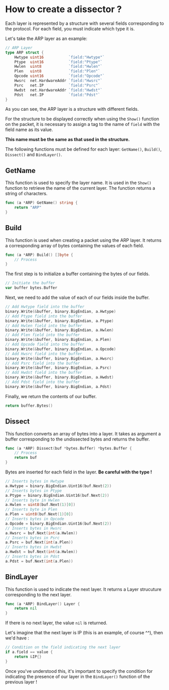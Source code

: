 # How to create a dissector ?

Each layer is represented by a structure with several fields corresponding to the protocol. For each field, you must indicate which type it is.  

Let's take the ARP layer as an example:

```go
// ARP Layer
type ARP struct {
	Hwtype uint16           `field:"Hwtype"`
	Ptype  uint16           `field:"Ptype"`
	Hwlen  uint8            `field:"Hwlen"`
	Plen   uint8            `field:"Plen"`
	Opcode uint16           `field:"Opcode"`
	Hwsrc  net.HardwareAddr `field:"Hwsrc"`
	Psrc   net.IP           `field:"Psrc"`
	Hwdst  net.HardwareAddr `field:"Hwdst"`
	Pdst   net.IP           `field:"Pdst"`
}
```

As you can see, the ARP layer is a structure with different fields. 

For the structure to be displayed correctly when using the `Show()` function on the packet, it is necessary to assign a tag to the name of `field` with the field name as its value. 

**This name must be the same as that used in the structure.**

The following functions must be defined for each layer: `GetName()`, `Build()`, `Dissect()` and `BindLayer()`.

## GetName

This function is used to specify the layer name. It is used in the `Show()` function to retrieve the name of the current layer. The function returns a string of characters.

```go
func (a *ARP) GetName() string {
	return "ARP"
}
```

## Build

This function is used when creating a packet using the ARP layer. It returns a corresponding array of bytes containing the values of each field.

```go
func (a *ARP) Build() []byte {
    // Process
}
```

The first step is to initialize a buffer containing the bytes of our fields.

```go
// Initiate the buffer
var buffer bytes.Buffer
```

Next, we need to add the value of each of our fields inside the buffer. 

```go
// Add Hwtype field into the buffer
binary.Write(&buffer, binary.BigEndian, a.Hwtype)
// Add Ptype field into the buffer
binary.Write(&buffer, binary.BigEndian, a.Ptype)
// Add Hwlen field into the buffer
binary.Write(&buffer, binary.BigEndian, a.Hwlen)
// Add Plen field into the buffer
binary.Write(&buffer, binary.BigEndian, a.Plen)
// Add Opcode field into the buffer
binary.Write(&buffer, binary.BigEndian, a.Opcode)
// Add Hwsrc field into the buffer
binary.Write(&buffer, binary.BigEndian, a.Hwsrc)
// Add Psrc field into the buffer
binary.Write(&buffer, binary.BigEndian, a.Psrc)
// Add Hwdst field into the buffer
binary.Write(&buffer, binary.BigEndian, a.Hwdst)
// Add Pdst field into the buffer
binary.Write(&buffer, binary.BigEndian, a.Pdst)
```

Finally, we return the contents of our buffer.

```go
return buffer.Bytes()
```

## Dissect

This function converts an array of bytes into a layer. It takes as argument a buffer corresponding to the undissected bytes and returns the buffer.

```go
func (a *ARP) Dissect(buf *bytes.Buffer) *bytes.Buffer {
    // Process
    return buf
}
```

Bytes are inserted for each field in the layer. 
**Be careful with the type !**

```go
// Inserts bytes in Hwtype
a.Hwtype = binary.BigEndian.Uint16(buf.Next(2))
// Inserts bytes in Ptype
a.Ptype = binary.BigEndian.Uint16(buf.Next(2))
// Inserts byte in Hwlen
a.Hwlen = uint8(buf.Next(1)[0])
// Inserts byte in Plen
a.Plen = uint8(buf.Next(1)[0])
// Inserts bytes in Opcode
a.Opcode = binary.BigEndian.Uint16(buf.Next(2))
// Inserts bytes in Hwsrc
a.Hwsrc = buf.Next(int(a.Hwlen))
// Inserts bytes in Psrc
a.Psrc = buf.Next(int(a.Plen))
// Inserts bytes in Hwdst
a.Hwdst = buf.Next(int(a.Hwlen))
// Inserts bytes in Pdst
a.Pdst = buf.Next(int(a.Plen))
```

## BindLayer

This function is used to indicate the next layer. It returns a Layer strucuture corresponding to the next layer.

```go
func (a *ARP) BindLayer() Layer {
	return nil
}
```

If there is no next layer, the value `nil` is returned. 

Let's imagine that the next layer is IP (this is an example, of course ^^), then we'd have :

```go
// Condition on the field indicating the next layer
if a.field == value {
    return &IP{}
}
```

Once you've understood this, it's important to specify the condition for indicating the presence of our layer in the `BindLayer()` function of the previous layer !